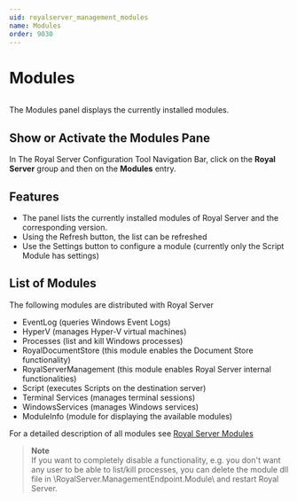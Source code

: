 ```yaml
---
uid: royalserver_management_modules
name: Modules
order: 9030
---
```


# Modules

<img src="/images/RoyalServer/ModuleManagement_48x48.png" class="icon-def" alt="" />

The Modules panel displays the currently installed modules.

## Show or Activate the Modules Pane

In The Royal Server Configuration Tool Navigation Bar, click on the **Royal Server** group and then on the **Modules** entry.

## Features

- The panel lists the currently installed modules of Royal Server and the corresponding version.
- Using the Refresh button, the list can be refreshed
- Use the Settings button to configure a module (currently only the Script Module has settings)

## List of Modules

The following modules are distributed with Royal Server

- EventLog (queries Windows Event Logs)
- HyperV (manages Hyper-V virtual machines)
- Processes (list and kill Windows processes)
- RoyalDocumentStore (this module enables the Document Store functionality)
- RoyalServerManagement (this module enables Royal Server internal functionalities)
- Script (executes Scripts on the destination server)
- Terminal Services (manages terminal sessions)
- WindowsServices (manages Windows services)
- ModuleInfo (module for displaying the available modules)

For a detailed description of all modules see [Royal Server Modules](../modules/index.md)

> **Note**  
> If you want to completely disable a functionality, e.g. you don't want any user to be able to list/kill processes, you can delete the module dll file in <RoyalServerInstallationDir>\RoyalServer.ManagementEndpoint.Module\ and restart Royal Server.
